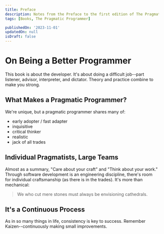 ```yaml
---
title: Preface
description: Notes from the Preface to the first edition of The Pragmatic Programmer.
tags: [Books, The Pragmatic Programmer]

publishedOn: '2023-11-01'
updatedOn: null
isDraft: false
---
```


# On Being a Better Programmer

This book is about the developer. It's about doing a difficult job--part listener, advisor, interpreter, and dictator. Theory and practice combine to make you strong.

## What Makes a Pragmatic Programmer?

We're unique, but a pragmatic programmer shares many of:

- early adopter / fast adapter
- inquisitive
- critical thinker
- realistic
- jack of all trades

## Individual Pragmatists, Large Teams

Almost as a summary, "Care about your craft" and "Think about your work." Through software development is an engineering discipline, there's room for individual craftsmanship (as there is in the trades). It's more than mechanical:

> We who cut mere stones must always be envisioning cathedrals.

## It's a Continuous Process

As in so many things in life, consistency is key to success. Remember Kaizen--continuously making small improvements.
